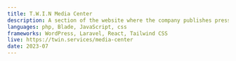 ```yaml
---
title: T.W.I.N Media Center
description: A section of the website where the company publishes press releases and shares them with the target communities. Every press release is accopanied by a gallery of images, videos and a series of attached files improving the SEO of the issued news.
languages: php, Blade, JavaScript, css
frameworks: WordPress, Laravel, React, Tailwind CSS
live: https://twin.services/media-center
date: 2023-07
---
```

